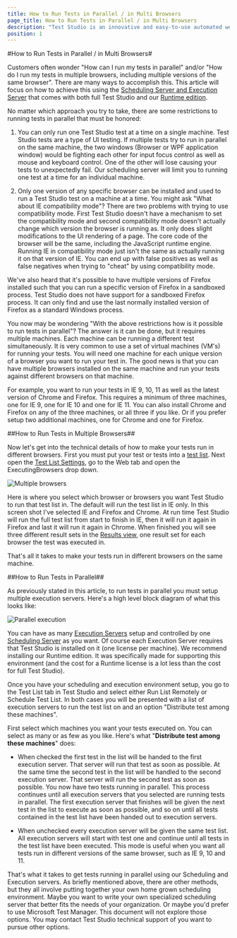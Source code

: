 ```yaml
---
title: How to Run Tests in Parallel / in Multi Browsers
page_title: How to Run Tests in Parallel / in Multi Browsers
description: "Test Studio is an innovative and easy-to-use automated web, WPF and load testing solution. Test Studio tests support essential technologies like ASP.NET AJAX, Silverlight, PHP and MVC. HTML5, Testing framework, functional testing, performance testing, load testing, exploratory testing, manual testing."
position: 1
---
```

#How to Run Tests in Parallel / in Multi Browsers#

Customers often wonder "How can I run my tests in parallel" and/or "How do I run my tests in multiple browsers, including multiple versions of the same browser". There are many ways to accomplish this. This article will focus on how to achieve this using the <a href="/features/scheduling-test-runs/Overview" target="_blank">Scheduling Server and Execution Server</a> that comes with both full Test Studio and our <a href="/general-information/test-studio-run-time" target="_blank">Runtime edition</a>.

No matter which approach you try to take, there are some restrictions to running tests in parallel that must be honored:

1. You can only run one Test Studio test at a time on a single machine. Test Studio tests are a type of UI testing. If multiple tests try to run in parallel on the same machine, the two windows (Browser or WPF application window) would be fighting each other for input focus control as well as mouse and keyboard control. One of the other will lose causing your tests to unexpectedly fail. Our scheduling server will limit you to running one test at a time for an individual machine.

2. Only one version of any specific browser can be installed and used to run a Test Studio test on a machine at a time. You might ask "What about IE compatibility mode"? There are two problems with trying to use compatibility mode. First Test Studio doesn't have a mechanism to set the compatibility mode and second compatibility mode doesn't actually change which version the browser is running as. It only does slight modifications to the UI rendering of a page. The core code of the browser will be the same, including the JavaScript runtime engine. Running IE in compatibility mode just isn't the same as actually running it on that version of IE. You can end up with false positives as well as false negatives when trying to "cheat" by using compatibility mode.

We've also heard that it's possible to have multiple versions of Firefox installed such that you can run a specific version of Firefox in a sandboxed process. Test Studio does not have support for a sandboxed Firefox process. It can only find and use the last normally installed version of Firefox as a standard Windows process.

You now may be wondering "With the above restrictions how is it possible to run tests in parallel"? The answer is it can be done, but it requires multiple machines. Each machine can be running a different test simultaneously. It is very common to use a set of virtual machines (VM's) for running your tests. You will need one machine for each unique version of a browser you want to run your test in. The good news is that you can have multiple browsers installed on the same machine and run your tests against different browsers on that machine.

For example, you want to run your tests in IE 9, 10, 11 as well as the latest version of Chrome and Firefox. This requires a minimum of three machines, one for IE 9, one for IE 10 and one for IE 11. You can also install Chrome and Firefox on any of the three machines, or all three if you like. Or if you prefer setup two additional machines, one for Chrome and one for Firefox.

##How to Run Tests in Multiple Browsers##

Now let's get into the technical details of how to make your tests run in different browsers. First you must put your test or tests into a <a href="/getting-started/test-execution/test-lists-standalone" target="_blank">test list</a>. Next open the <a href="/getting-started/test-execution/test-list-settings" target="_blank">Test List Settings</a>, go to the Web tab and open the ExecutingBrowsers drop down.

![Multiple browsers][1]

Here is where you select which browser or browsers you want Test Studio to run that test list in. The default will run the test list in IE only. In this screen shot I've selected IE and Firefox and Chrome. At run time Test Studio will run the full test list from start to finish in IE, then it will run it again in Firefox and last it will run it again in Chrome. When finished you will see three different result sets in the <a href="/getting-started/test-results/analyze-test-results" target="_blank">Results view</a>, one result set for each browser the test was executed in.

That's all it takes to make your tests run in different browsers on the same machine.

##How to Run Tests in Parallel##

As previously stated in this article, to run tests in parallel you must setup multiple execution servers. Here's a high level block diagram of what this looks like:

![Parallel execution][2]

You can have as many <a href="/features/scheduling-test-runs/create-execution-server" target="_blank">Execution Servers</a> setup and controlled by one <a href="/features/scheduling-test-runs/connect-to-scheduling-server" target="_blank">Scheduling Server</a> as you want. Of course each Execution Server requires that Test Studio is installed on it (one license per machine). We recommend installing our Runtime edition. It was specifically made for supporting this environment (and the cost for a Runtime license is a lot less than the cost for full Test Studio).

Once you have your scheduling and execution environment setup, you go to the Test List tab in Test Studio and select either Run List Remotely or Schedule Test List. In both cases you will be presented with a list of execution servers to run the test list on and an option "Distribute test among these machines".

First select which machines you want your tests executed on. You can select as many or as few as you like. Here's what "**Distribute test among these machines**" does:

* When checked the first test in the list will be handed to the first execution server. That server will run that test as soon as possible.
At the same time the second test in the list will be handled to the second execution server. That server will run the second test as soon as possible. You now have two tests running in parallel.
This process continues until all execution servers that you selected are running tests in parallel. The first execution server that finishes will be given the next test in the list to execute as soon as possible, and so on until all tests contained in the test list have been handed out to execution servers.

* When unchecked every execution server will be given the same test list. All execution servers will start with test one and continue until all tests in the test list have been executed. This mode is useful when you want all tests run in different versions of the same browser, such as IE 9, 10 and 11.

That's what it takes to get tests running in parallel using our Scheduling and Execution servers. As briefly mentioned above, there are other methods, but they all involve putting together your own home grown scheduling environment. Maybe you want to write your own specialized scheduling server that better fits the needs of your organization. Or maybe you'd prefer to use Microsoft Test Manager. This document will not explore those options. You may contact Test Studio technical support of you want to pursue other options.

[1]: /img/knowledge-base/test-execution-kb/multi-browsers/fig1.png
[2]: /img/knowledge-base/test-execution-kb/multi-browsers/fig2.png